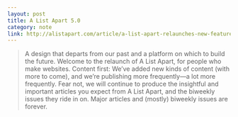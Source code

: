 ```yaml
---
layout: post
title: A List Apart 5.0
category: note
link: http://alistapart.com/article/a-list-apart-relaunches-new-features-new-design
---
```


<div class=txt>
  <blockquote>
    <p>A design that departs from our past and a platform on which to build the future. Welcome to the relaunch of A List Apart, for people who make websites. Content first: We’ve added new kinds of content (with more to come), and we’re publishing more frequently—a lot more frequently. Fear not, we will continue to produce the insightful and important articles you expect from A List Apart, and the biweekly issues they ride in on. Major articles and (mostly) biweekly issues are forever.</p>
  </blockquote>
</div>